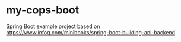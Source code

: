 # my-cops-boot
Spring Boot example project based on https://www.infoq.com/minibooks/spring-boot-building-api-backend
